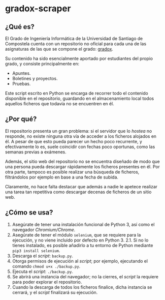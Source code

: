 # gradox-scraper

## ¿Qué es?

El Grado de Ingeniería Informática de la Universidad de Santiago de Compostela cuenta con un repositorio no oficial para cada una de las asignaturas de las que se compone el grado: [gradox](https://www.gradox.es).

Su contenido ha sido esencialmente aportado por estudiantes del propio grado, y consiste principalmente en:
* Apuntes.
* Boletines y proyectos.
* Pruebas.

Este script escrito en Python se encarga de recorrer todo el contenido disponible en el repositorio, guardando en el almacenamiento local todos aquellos ficheros que todavía no se encuentren en él.

## ¿Por qué?

El repositorio presenta un gran problema: si el servidor que lo _hostea_ no responde, no existe ninguna otra vía de acceder a los ficheros alojados en él. A pesar de que esto pueda parecer un hecho poco recurrente, y efectivamente lo es, suele coincidir con fechas poco oportunas, como las semanas previas a exámenes.

Además, el sitio web del repositorio no se encuentra diseñado de modo que una persona pueda descargar rápidamente los ficheros presentes en él. Por otra parte, tampoco es posible realizar una búsqueda de ficheros, filtrándolos por ejemplo en base a una fecha de subida. 

Claramente, no hace falta destacar que además a nadie le apetece realizar una tarea tan repetitiva como descargar decenas de ficheros de un sitio web.

## ¿Cómo se usa?

1. Asegúrate de tener una instalación funcional de Python 3, así como el navegador _Chromium/Chrome_.
2. Asegúrate de tener el módulo ```selenium```, que se requiere para la ejecución, y no viene incluido por defecto en Python 3.
    2.1. Si no lo tienes instalado, es posible añadirlo a tu entorno de Python mediante ```pip3 install selenium```. 
3. Descarga el _script_: ```backup.py```.
4. Otorga permisos de ejecución al _script_; por ejemplo, ejecutando el comando ```chmod u+x ./backup.py```.
5. Ejecuta el _script_: ```./backup.py```.
6. Se abrirá una instancia del navegador; no la cierres, el _script_ la requiere para poder explorar el repositorio.
7. Cuando la descarga de todos los ficheros finalice, dicha instancia se cerrará, y el _script_ finalizará su ejecución.
